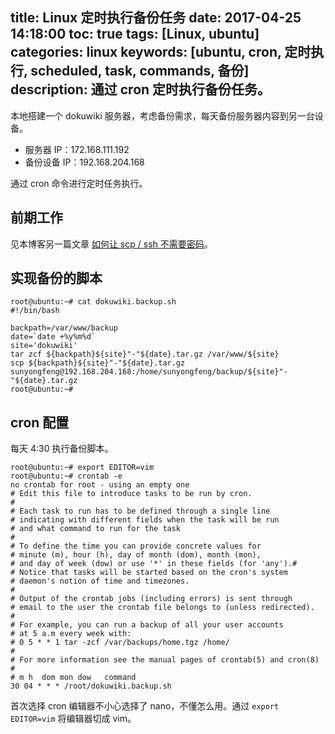 title: Linux 定时执行备份任务
date: 2017-04-25 14:18:00
toc: true
tags: [Linux, ubuntu]
categories: linux
keywords: [ubuntu, cron, 定时执行, scheduled, task, commands, 备份]
description: 通过 cron 定时执行备份任务。
---

本地搭建一个 dokuwiki 服务器，考虑备份需求，每天备份服务器内容到另一台设备。

* 服务器 IP：172.168.111.192
* 备份设备 IP：192.168.204.168

通过 cron 命令进行定时任务执行。

## 前期工作

见本博客另一篇文章 [如何让 scp / ssh 不需要密码](sunyongfeng.com/201704/linux/scp_ssh_without_password.html)。

## 实现备份的脚本

```
root@ubuntu:~# cat dokuwiki.backup.sh 
#!/bin/bash

backpath=/var/www/backup
date=`date +%y%m%d`
site='dokuwiki'
tar zcf ${backpath}${site}"-"${date}.tar.gz /var/www/${site}
scp ${backpath}${site}"-"${date}.tar.gz sunyongfeng@192.168.204.168:/home/sunyongfeng/backup/${site}"-"${date}.tar.gz
root@ubuntu:~# 
```

## cron 配置

每天 4:30 执行备份脚本。

```
root@ubuntu:~# export EDITOR=vim 
root@ubuntu:~# crontab -e       
no crontab for root - using an empty one
# Edit this file to introduce tasks to be run by cron.
# 
# Each task to run has to be defined through a single line
# indicating with different fields when the task will be run
# and what command to run for the task
# 
# To define the time you can provide concrete values for
# minute (m), hour (h), day of month (dom), month (mon),
# and day of week (dow) or use '*' in these fields (for 'any').# 
# Notice that tasks will be started based on the cron's system
# daemon's notion of time and timezones.
# 
# Output of the crontab jobs (including errors) is sent through
# email to the user the crontab file belongs to (unless redirected).
# 
# For example, you can run a backup of all your user accounts
# at 5 a.m every week with:
# 0 5 * * 1 tar -zcf /var/backups/home.tgz /home/
# 
# For more information see the manual pages of crontab(5) and cron(8)
# 
# m h  dom mon dow   command
30 04 * * * /root/dokuwiki.backup.sh
```

首次选择 cron 编辑器不小心选择了 nano，不懂怎么用。通过 `export EDITOR=vim` 将编辑器切成 vim。
